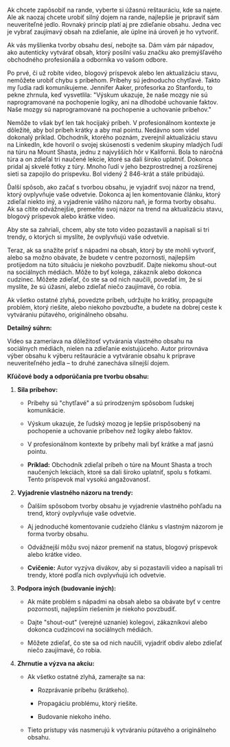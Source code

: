 
Ak chcete zapôsobiť na rande, vyberte si úžasnú reštauráciu, kde sa najete. Ale ak naozaj chcete urobiť silný dojem na rande, najlepšie je pripraviť sám neuveriteľné jedlo. Rovnaký princíp platí aj pre zdieľanie obsahu. Jedna vec je vybrať zaujímavý obsah na zdieľanie, ale úplne iná úroveň je ho vytvoriť.

Ak vás myšlienka tvorby obsahu desí, nebojte sa. Dám vám pár nápadov, ako autenticky vytvárať obsah, ktorý posilní vašu značku ako premýšľavého obchodného profesionála a odborníka vo vašom odbore.

Po prvé, či už robíte video, blogový príspevok alebo len aktualizáciu stavu, nemôžete urobiť chybu s príbehom. Príbehy sú jednoducho chytľavé. Takto my ľudia radi komunikujeme. Jennifer Aaker, profesorka zo Stanfordu, to pekne zhrnula, keď vysvetlila: "Výskum ukazuje, že naše mozgy nie sú naprogramované na pochopenie logiky, ani na dlhodobé uchovanie faktov. Naše mozgy sú naprogramované na pochopenie a uchovanie príbehov."

Nemôže to však byť len tak hocijaký príbeh. V profesionálnom kontexte je dôležité, aby bol príbeh krátky a aby mal pointu. Nedávno som videl dokonalý príklad. Obchodník, ktorého poznám, zverejnil aktualizáciu stavu na LinkedIn, kde hovoril o svojej skúsenosti s vedením skupiny mladých ľudí na túru na Mount Shasta, jednu z najvyšších hôr v Kalifornii. Bola to náročná túra a on zdieľal tri naučené lekcie, ktoré sa dali široko uplatniť. Dokonca pridal aj skvelé fotky z túry. Mnoho ľudí v jeho bezprostrednej a rozšírenej sieti sa zapojilo do príspevku. Bol videný 2 846-krát a stále pribúdajú.

Ďalší spôsob, ako začať s tvorbou obsahu, je vyjadriť svoj názor na trend, ktorý ovplyvňuje vaše odvetvie. Dokonca aj len komentovanie článku, ktorý zdieľal niekto iný, a vyjadrenie vášho názoru naň, je forma tvorby obsahu. Ak sa cítite odvážnejšie, premeňte svoj názor na trend na aktualizáciu stavu, blogový príspevok alebo krátke video.

Aby ste sa zahriali, chcem, aby ste toto video pozastavili a napísali si tri trendy, o ktorých si myslíte, že ovplyvňujú vaše odvetvie.

Teraz, ak sa snažíte prísť s nápadmi na obsah, ktorý by ste mohli vytvoriť, alebo sa možno obávate, že budete v centre pozornosti, najlepším protijedom na túto situáciu je niekoho povzbudiť. Dajte niekomu shout-out na sociálnych médiách. Môže to byť kolega, zákazník alebo dokonca cudzinec. Môžete zdieľať, čo ste sa od nich naučili, povedať im, že si myslíte, že sú úžasní, alebo zdieľať niečo zaujímavé, čo robia.

Ak všetko ostatné zlyhá, povedzte príbeh, udržujte ho krátky, propagujte problém, ktorý riešite, alebo niekoho povzbuďte, a budete na dobrej ceste k vytváraniu pútavého, originálneho obsahu.

**Detailný súhrn:**

Video sa zameriava na dôležitosť vytvárania vlastného obsahu na sociálnych médiách, nielen na zdieľanie existujúceho. Autor prirovnáva výber obsahu k výberu reštaurácie a vytváranie obsahu k príprave neuveriteľného jedla – to druhé zanecháva silnejší dojem.

**Kľúčové body a odporúčania pre tvorbu obsahu:**

1. **Sila príbehov:**
    
    - Príbehy sú "chytľavé" a sú prirodzeným spôsobom ľudskej komunikácie.
        
    - Výskum ukazuje, že ľudský mozog je lepšie prispôsobený na pochopenie a uchovanie príbehov než logiky alebo faktov.
        
    - V profesionálnom kontexte by príbehy mali byť krátke a mať jasnú pointu.
        
    - **Príklad:** Obchodník zdieľal príbeh o túre na Mount Shasta a troch naučených lekciách, ktoré sa dali široko uplatniť, spolu s fotkami. Tento príspevok mal vysokú angažovanosť.
        
2. **Vyjadrenie vlastného názoru na trendy:**
    
    - Ďalším spôsobom tvorby obsahu je vyjadrenie vlastného pohľadu na trend, ktorý ovplyvňuje vaše odvetvie.
        
    - Aj jednoduché komentovanie cudzieho článku s vlastným názorom je forma tvorby obsahu.
        
    - Odvážnejší môžu svoj názor premeniť na status, blogový príspevok alebo krátke video.
        
    - **Cvičenie:** Autor vyzýva divákov, aby si pozastavili video a napísali tri trendy, ktoré podľa nich ovplyvňujú ich odvetvie.
        
3. **Podpora iných (budovanie iných):**
    
    - Ak máte problém s nápadmi na obsah alebo sa obávate byť v centre pozornosti, najlepším riešením je niekoho povzbudiť.
        
    - Dajte "shout-out" (verejné uznanie) kolegovi, zákazníkovi alebo dokonca cudzincovi na sociálnych médiách.
        
    - Môžete zdieľať, čo ste sa od nich naučili, vyjadriť obdiv alebo zdieľať niečo zaujímavé, čo robia.
        
4. **Zhrnutie a výzva na akciu:**
    
    - Ak všetko ostatné zlyhá, zamerajte sa na:
        
        - Rozprávanie príbehu (krátkeho).
            
        - Propagáciu problému, ktorý riešite.
            
        - Budovanie niekoho iného.
            
    - Tieto prístupy vás nasmerujú k vytváraniu pútavého a originálneho obsahu.